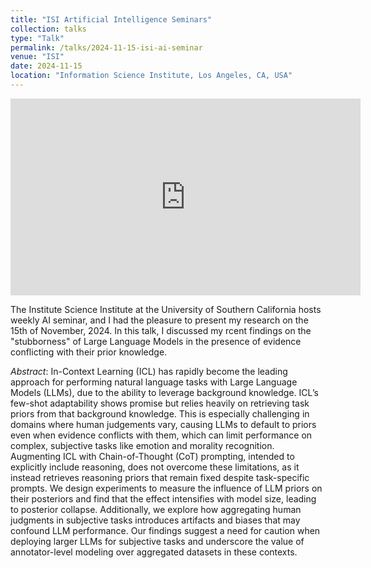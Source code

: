 ```yaml
---
title: "ISI Artificial Intelligence Seminars"
collection: talks
type: "Talk"
permalink: /talks/2024-11-15-isi-ai-seminar
venue: "ISI"
date: 2024-11-15
location: "Information Science Institute, Los Angeles, CA, USA"
---
```


<iframe width="560" height="315" src="https://www.youtube.com/embed/R76TmU8XMzk?si=fmsVaGyhTrAErXHY" title="YouTube video player" frameborder="0" allow="accelerometer; autoplay; clipboard-write; encrypted-media; gyroscope; picture-in-picture; web-share" referrerpolicy="strict-origin-when-cross-origin" allowfullscreen></iframe>
<br>

The Institute Science Institute at the University of Southern California hosts weekly AI seminar, and I had the pleasure to present my research on the 15th of November, 2024. In this talk, I discussed my rcent findings on the "stubborness" of Large Language Models in the presence of evidence conflicting with their prior knowledge.

_Abstract_: In-Context Learning (ICL) has rapidly become the leading approach for performing natural language tasks with Large Language Models (LLMs), due to the ability to leverage background knowledge. ICL’s few-shot adaptability shows promise but relies heavily on retrieving task priors from that background knowledge. This is especially challenging in domains where human judgements vary, causing LLMs to default to priors even when evidence conflicts with them, which can limit performance on complex, subjective tasks like emotion and morality recognition. Augmenting ICL with Chain-of-Thought (CoT) prompting, intended to explicitly include reasoning, does not overcome these limitations, as it instead retrieves reasoning priors that remain fixed despite task-specific prompts. We design experiments to measure the influence of LLM priors on their posteriors and find that the effect intensifies with model size, leading to posterior collapse. Additionally, we explore how aggregating human judgments in subjective tasks introduces artifacts and biases that may confound LLM performance. Our findings suggest a need for caution when deploying larger LLMs for subjective tasks and underscore the value of annotator-level modeling over aggregated datasets in these contexts.